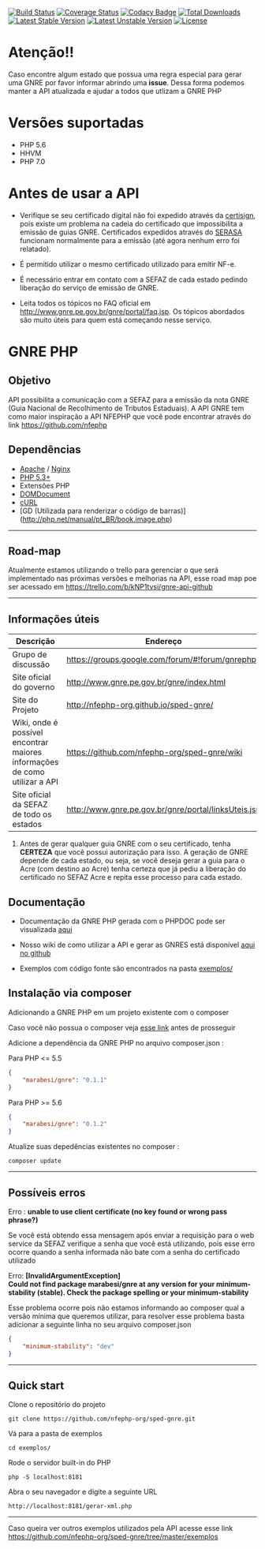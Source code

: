 [![Build Status](https://travis-ci.org/nfephp-org/sped-gnre.svg?branch=master)](https://travis-ci.org/nfephp-org/sped-gnre)
[![Coverage Status](https://coveralls.io/repos/marabesi/gnrephp/badge.svg)](https://coveralls.io/r/nfephp-org/sped-gnre)
[![Codacy Badge](https://api.codacy.com/project/badge/Grade/6b593e02cc9c4a67a29216b6486b00b7)](https://www.codacy.com/app/matheus-marabesi/sped-gnre?utm_source=github.com&amp;utm_medium=referral&amp;utm_content=nfephp-org/sped-gnre&amp;utm_campaign=Badge_Grade)
[![Total Downloads](https://poser.pugx.org/marabesi/gnre/downloads)](https://packagist.org/packages/nfephp-org/sped-gnre)
[![Latest Stable Version](https://poser.pugx.org/marabesi/gnre/v/stable)](https://packagist.org/packages/nfephp-org/sped-gnre)
[![Latest Unstable Version](https://poser.pugx.org/marabesi/gnre/v/unstable.png)](https://packagist.org/packages/nfephp-org/sped-gnre)
[![License](https://poser.pugx.org/marabesi/gnre/license)](https://packagist.org/packages/nfephp-org/sped-gnre)

Atenção!!
=================
Caso encontre algum estado que possua uma regra especial para gerar uma GNRE por favor informar abrindo uma **issue**.
Dessa forma podemos manter a API atualizada e ajudar a todos que utlizam a GNRE PHP

Versões suportadas
=================
- PHP 5.6
- HHVM
- PHP 7.0


Antes de usar a API
=================

- Verifique se seu certificado digital não foi expedido através da [certisign](https://www.certisign.com.br), pois existe um problema na cadeia do certificado que impossibilita a emissão de guias GNRE. Certificados expedidos através do [SERASA](https://serasa.certificadodigital.com.br/) funcionam normalmente para a emissão (até agora nenhum erro foi relatado).

- É permitido utilizar o mesmo certificado utilizado para emitir NF-e. 

- É necessário entrar em contato com a SEFAZ de cada estado pedindo liberação do serviço de emissão de GNRE.

- Leita todos os tópicos no FAQ oficial em http://www.gnre.pe.gov.br/gnre/portal/faq.jsp. Os tópicos abordados são muito úteis para quem está começando nesse serviço.

GNRE PHP
=================

Objetivo
-----
 API possibilita a comunicação com a SEFAZ para a emissão da nota GNRE (Guia Nacional de Recolhimento de Tributos Estaduais). 
 A API GNRE tem como maior inspiração a API NFEPHP que você pode encontrar através do link https://github.com/nfephp

Dependências
-------
* [Apache](http://httpd.apache.org/) / [Nginx](http://nginx.org/)
* [PHP 5.3+](http://php.net)
* Extensões PHP
 * [DOMDocument](http://br2.php.net/manual/en/domdocument.construct.php)
 * [cURL](http://br2.php.net/manual/book.curl.php)
 * [GD (Utilizada para renderizar o código de barras)] (http://php.net/manual/pt_BR/book.image.php)

------

Road-map
-----

Atualmente estamos utilizando o trello para gerenciar o que será implementado nas próximas versões e melhorias na API, esse road map poe ser acessado em https://trello.com/b/kNP1tvsi/gnre-api-github

------

Informações úteis
-----

|Descrição|Endereço|
|---------|--------|
|Grupo de discussão | https://groups.google.com/forum/#!forum/gnrephp|
|Site oficial do governo | http://www.gnre.pe.gov.br/gnre/index.html|
|Site do Projeto | http://nfephp-org.github.io/sped-gnre/|
|Wiki, onde é possível encontrar maiores informações de como utilizar a API | https://github.com/nfephp-org/sped-gnre/wiki|
|Site oficial da SEFAZ de todo os estados|http://www.gnre.pe.gov.br/gnre/portal/linksUteis.jsp|

1. Antes de gerar qualquer guia GNRE com o seu certificado, tenha **CERTEZA** que você possui autorização para isso. A geração de
GNRE depende de cada estado, ou seja, se você deseja gerar a guia para o Acre (com destino ao Acre) tenha certeza que 
já pediu a liberação do certificado no SEFAZ Acre e repita esse processo para cada estado.

Documentação
------
* Documentação da GNRE PHP gerada com o PHPDOC pode ser visualizada [aqui](http://nfephp-org.github.io/sped-gnre//doc/namespaces/Gnre.html)

* Nosso wiki de como utilizar a API e gerar as GNRES está disponível [aqui no github](https://github.com/nfephp-org/sped-gnre/wiki)

* Exemplos com código fonte são encontrados na pasta [exemplos/](https://github.com/nfephp-org/sped-gnre/tree/master/exemplos)

Instalação via composer
------
Adicionando a GNRE PHP em um projeto existente com o composer

Caso você não possua o composer veja [esse link](https://getcomposer.org/doc/01-basic-usage.md) antes de prosseguir

Adicione a dependência da GNRE PHP no arquivo composer.json :

Para PHP <= 5.5
``` json
{
    "marabesi/gnre": "0.1.1"
}
```

Para PHP >= 5.6
``` json
{
    "marabesi/gnre": "0.1.2"
}
```

Atualize suas depedências existentes no composer :

``` terminal
composer update
```
-----
Possíveis erros
-----

Erro : **unable to use client certificate (no key found or wrong pass phrase?)**

Se você está obtendo essa mensagem após enviar a requisição para o web service da SEFAZ verifique a senha que você está utilizando, pois esse erro ocorre quando a senha informada não bate com a senha do certificado utilizado

Erro: **[InvalidArgumentException]                                                                                                                 
Could not find package marabesi/gnre at any version for your minimum-stability (stable). Check the package spelling or your minimum-stability**

Esse problema ocorre pois não estamos informando ao composer qual a versão mínima que queremos utilizar, para resolver esse problema basta adicionar a seguinte linha no seu arquivo composer.json

``` json
{
    "minimum-stability": "dev" 
}
```
-----
Quick start
-----
Clone o repositório do projeto
``` terminal
git clone https://github.com/nfephp-org/sped-gnre.git
```
Vá para a pasta de exemplos
```
cd exemplos/
```
Rode o servidor built-in do PHP
```
php -S localhost:8181
```
Abra o seu navegador e digite a seguinte URL
```
http://localhost:8181/gerar-xml.php
```
-----

Caso queira ver outros exemplos utilizados pela API acesse esse link https://github.com/nfephp-org/sped-gnre/tree/master/exemplos
